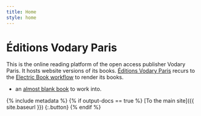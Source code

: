 ```yaml
---
title: Home
style: home
---
```


# Éditions Vodary Paris

This is the online reading platform of the open access publisher Vodary Paris. It hosts website versions of its books. [Éditions Vodary Paris](https://vodary.fias.fr) recurs to the [Electric Book workflow](http://electricbook.works) to render its books.

- an [almost blank book](book/text/0-3-contents.html) to work into.

{% include metadata %}
{% if output-docs == true %}
[To the main site]({{ site.baseurl }})
{:.button}
{% endif %}



<!-- Remove these comment tags to activate a project home page for your book project

{% include metadata %}

# {{ project-name }}

{{ project-description }}

{% for book in site.data.meta.works %}
*[{{ book.title }}]({{ book.directory }}/text/{{ book.products.web.start-page }}.html)*
{% endfor %}

-->
